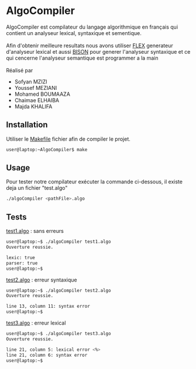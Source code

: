 # AlgoCompiler
AlgoCompiler est compilateur du langage algorithmique en français qui contient un analyseur lexical, syntaxique et sementique.\
\
Afin d'obtenir meilleure resultats nous avons utiliser [FLEX](https://www.cs.princeton.edu/~appel/modern/c/software/flex/flex.html) generateur d'analyseur lexical et aussi [BISON](https://www.gnu.org/software/bison/) pour generer l'analyseur syntaxique et ce qui cencerne l'analyseur semantique est programmer a la main
\
\
Réalisé par
* Sofyan MZIZI
* Youssef MEZIANI
* Mohamed BOUMAAZA
* Chaimae ELHAIBA
* Majda KHALIFA


## Installation

Utiliser le [Makefile](AlgoCompiler/Makefile) fichier afin de compiler le projet.

```bash
user@laptop:~AlgoCompiler$ make
```

## Usage
Pour tester notre compilateur exécuter la commande ci-dessous, il existe deja un fichier "test.algo" 
```bash
./algoCompiler <pathFile>.algo
```

## Tests
[test1.algo](https://github.com/SofyanMZIZI/AlgoCompiler/blob/main/test1.algo) : sans erreurs  
```bash
user@laptop:~$ ./algoCompiler test1.algo
Ouverture reussie.

lexic: true
parser: true
user@laptop:~$ 
```

[test2.algo](https://github.com/SofyanMZIZI/AlgoCompiler/blob/main/test2.algo) : erreur syntaxique
```bash
user@laptop:~$ ./algoCompiler test2.algo
Ouverture reussie.

line 13, column 11: syntax error
user@laptop:~$
```

[test3.algo](https://github.com/SofyanMZIZI/AlgoCompiler/blob/main/test3.algo) : erreur lexical
```bash
user@laptop:~$ ./algoCompiler test3.algo
Ouverture reussie.

line 21, column 5: lexical error <%>
line 21, column 6: syntax error
user@laptop:~$
```
